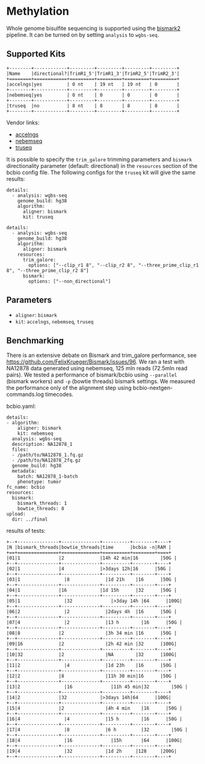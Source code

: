 # Methylation

Whole genome bisulfite sequencing is supported using
the [bismark2](https://www.bioinformatics.babraham.ac.uk/projects/bismark/) pipeline.
It can be turned on by setting `analysis` to `wgbs-seq`.

## Supported Kits
```eval_rst
+--------+------------+---------+---------+---------+---------+
|Name    |directional?|TrimR1_5'|TrimR1_3'|TrimR2_5'|TrimR2_3'|
+========+============+=========+=========+=========+=========+
|accelngs|yes         | 0 nt    | 19 nt   | 19 nt   | 0       |
+--------+------------+---------+---------+---------+---------+
|nebemseq|yes         | 0 nt    | 0       | 0       | 0       |
+--------+------------+---------+---------+---------+---------+
|truseq  |no          | 8 nt    | 8       | 8       | 8       |
+--------+------------+---------+---------+---------+---------+
```

Vendor links:
- [accelngs](https://swiftbiosci.com/accel-ngs-methyl-seq-dna-library-kit/)
- [nebemseq](https://www.neb.com/products/e7120-nebnext-enzymatic-methyl-seq-kit)
- [truseq](https://www.illumina.com/products/by-type/sequencing-kits/library-prep-kits/truseq-methyl-capture-epic.html)


It is possible to specify the `trim_galore` trimming parameters and `bismark` directionality parameter (default: directional) in the `resources` section of the bcbio config file. The following configs for the `truseq` kit will give the same results:
```
details:
  - analysis: wgbs-seq
    genome_build: hg38
    algorithm:
      aligner: bismark
      kit: truseq
```
```
details:
  - analysis: wgbs-seq
    genome_build: hg38
    algorithm:
      aligner: bismark
    resources:
      trim_galore:
        options: ["--clip_r1 8", "--clip_r2 8", "--three_prime_clip_r1 8", "--three_prime_clip_r2 8"]
      bismark:
        options: ["--non_directional"]
```

## Parameters
- `aligner`: `bismark`
- `kit`: `accelngs`, `nebemseq`, `truseq`

## Benchmarking
There is an extensive debate on Bismark and trim_galore performance, see https://github.com/FelixKrueger/Bismark/issues/96.
We ran a test with NA12878 data generated using nebemseq, 125 mln reads (72.5mln read pairs).
We tested a performance of bismark/bcbio using `--parallel` (bismark workers) and `-p` (bowtie threads) bismark settings.
We measured the performance only of the alignment step using bcbio-nextgen-commands.log timecodes.

bcbio.yaml:
```
details:
- algorithm:
    aligner: bismark
    kit: nebemseq
  analysis: wgbs-seq
  description: NA12878_1
  files:
  - /path/to/NA12878_1.fq.gz
  - /path/to/NA12878_2fq.gz
  genome_build: hg38
  metadata:
    batch: NA12878_1-batch
    phenotype: tumor
fc_name: bcbio
resources:
  bismark:
    bismark_threads: 1
    bowtie_threads: 8
upload:
  dir: ../final
```

results of tests:

```eval_rst
+--+---------------+--------------+----------+--------+----+
|N |bismark_threads|bowtie_threads|time      |bcbio -n|RAM |
+==+===============+==============+==========+========+====+
|01|1              |2             |14h 42 min|16	    |50G |
+--+---------------+--------------+----------+--------+----+
|02|1              |4             |>3days 12h|16      |50G |
+--+---------------+--------------+----------+--------+----+
|03|1	             |8	            |1d 21h	   |16      |50G |
+--+---------------+--------------+----------+--------+----+
|04|1              |16            |1d 15h	   |32      |50G |
+--+---------------+--------------+----------+--------+----+
|05|1	             |32	          |>3day 14h |64      |100G|
+--+---------------+--------------+----------+--------+----+
|06|2	             |2	            |2days 4h  |16      |50G |
+--+---------------+--------------+----------+--------+----+
|07|4	             |2	            |13 h	     |16      |50G |
+--+---------------+--------------+----------+--------+----+
|08|8              |2	            |3h 34 min |16	    |50G |
+--+---------------+--------------+----------+--------+----+
|09|16	           |2	            |2h 42 min |32	    |100G|
+--+---------------+--------------+----------+--------+----+
|10|32             |2	            |NA        |32      |100G|
+--+---------------+--------------+----------+--------+----+
|11|2	             |4	            |1d 23h	   |16      |50G |
+--+---------------+--------------+----------+--------+----+
|12|2              |8	            |11h 30 min|16	    |50G |
+--+---------------+--------------+----------+--------+----+
|13|2	             |16	          |11h 45 min|32	    |50G |
+--+---------------+--------------+----------+--------+----+
|14|2              |32	          |>3days 14h|64      |100G|
+--+---------------+--------------+----------+--------+----+
|15|4              |2	            |4h 4 min	 |16      |50G |
+--+---------------+--------------+----------+--------+----+
|16|4	             |4	            |15 h	     |16      |50G |
+--+---------------+--------------+----------+--------+----+
|17|4	             |8             |6 h	     |32	    |50G |
+--+---------------+--------------+----------+--------+----+
|18|4	             |16	          |15h	     |64      |100G|
+--+---------------+--------------+----------+--------+----+
|19|4	             |32            |1d 2h	   |128	    |200G|
+--+---------------+--------------+----------+--------+----+
```
